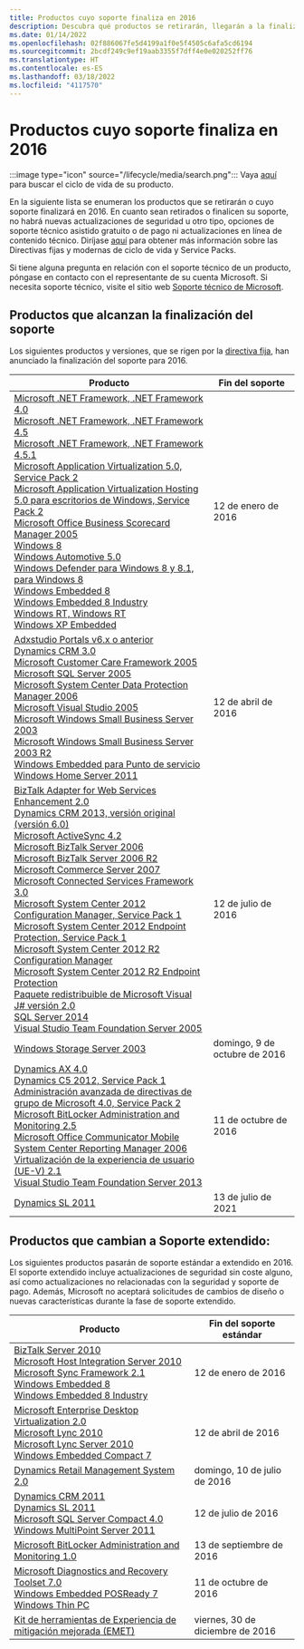 ```yaml
---
title: Productos cuyo soporte finaliza en 2016
description: Descubra qué productos se retirarán, llegarán a la finalización del soporte o pasarán del soporte estándar al soporte extendido en 2016.
ms.date: 01/14/2022
ms.openlocfilehash: 02f886067fe5d4199a1f0e5f4505c6afa5cd6194
ms.sourcegitcommit: 2bcdf249c9ef19aab3355f7dff4e0e020252ff76
ms.translationtype: HT
ms.contentlocale: es-ES
ms.lasthandoff: 03/18/2022
ms.locfileid: "4117570"
---
```

# <a name="products-ending-support-in-2016"></a>Productos cuyo soporte finaliza en 2016

:::image type="icon" source="/lifecycle/media/search.png":::
Vaya [aquí](/lifecycle/products/) para buscar el ciclo de vida de su producto.

En la siguiente lista se enumeran los productos que se retirarán o cuyo soporte finalizará en 2016. En cuanto sean retirados o finalicen su soporte, no habrá nuevas actualizaciones de seguridad u otro tipo, opciones de soporte técnico asistido gratuito o de pago ni actualizaciones en línea de contenido técnico. Diríjase [aquí](/lifecycle/overview/product-end-of-support-overview) para obtener más información sobre las Directivas fijas y modernas de ciclo de vida y Service Packs.

Si tiene alguna pregunta en relación con el soporte técnico de un producto, póngase en contacto con el representante de su cuenta Microsoft. Si necesita soporte técnico, visite el sitio web [Soporte técnico de Microsoft](https://support.microsoft.com/contactus/?ws=support).





## <a name="products-reaching-end-of-support"></a>Productos que alcanzan la finalización del soporte

Los siguientes productos y versiones, que se rigen por la [directiva fija](/lifecycle/policies/fixed), han anunciado la finalización del soporte para 2016.

| Producto | Fin del soporte |
| --- | --- |
| [Microsoft .NET Framework, .NET Framework 4.0](/lifecycle/products/microsoft-net-framework?branch=live)<br>[Microsoft .NET Framework, .NET Framework 4.5](/lifecycle/products/microsoft-net-framework?branch=live)<br>[Microsoft .NET Framework, .NET Framework 4.5.1](/lifecycle/products/microsoft-net-framework?branch=live)<br>[Microsoft Application Virtualization 5.0, Service Pack 2](/lifecycle/products/microsoft-application-virtualization-50?branch=live)<br>[Microsoft Application Virtualization Hosting 5.0 para escritorios de Windows, Service Pack 2](/lifecycle/products/microsoft-application-virtualization-hosting-50?branch=live)<br>[Microsoft Office Business Scorecard Manager 2005](/lifecycle/products/microsoft-office-business-scorecard-manager-2005?branch=live)<br>[Windows 8](/lifecycle/products/windows-8?branch=live)<br>[Windows Automotive 5.0](/lifecycle/products/windows-automotive-50?branch=live)<br>[Windows Defender para Windows 8 y 8.1, para Windows 8](/lifecycle/products/windows-defender-for-windows-8-and-81?branch=live)<br>[Windows Embedded 8](/lifecycle/products/windows-embedded-8?branch=live)<br>[Windows Embedded 8 Industry](/lifecycle/products/windows-embedded-8-industry?branch=live)<br>[Windows RT, Windows RT](/lifecycle/products/windows-rt?branch=live)<br>[Windows XP Embedded](/lifecycle/products/windows-xp-embedded?branch=live)<br> | 12 de enero de 2016 |
| [Adxstudio Portals v6.x o anterior](/lifecycle/products/adxstudio-portals-v6x-or-prior?branch=live)<br>[Dynamics CRM 3.0](/lifecycle/products/dynamics-crm-30?branch=live)<br>[Microsoft Customer Care Framework 2005](/lifecycle/products/microsoft-customer-care-framework-2005?branch=live)<br>[Microsoft SQL Server 2005](/lifecycle/products/microsoft-sql-server-2005?branch=live)<br>[Microsoft System Center Data Protection Manager 2006](/lifecycle/products/microsoft-system-center-data-protection-manager-2006?branch=live)<br>[Microsoft Visual Studio 2005](/lifecycle/products/microsoft-visual-studio-2005?branch=live)<br>[Microsoft Windows Small Business Server 2003](/lifecycle/products/microsoft-windows-small-business-server-2003?branch=live)<br>[Microsoft Windows Small Business Server 2003 R2](/lifecycle/products/microsoft-windows-small-business-server-2003-r2-?branch=live)<br>[Windows Embedded para Punto de servicio](/lifecycle/products/windows-embedded-for-point-of-service?branch=live)<br>[Windows Home Server 2011](/lifecycle/products/windows-home-server-2011?branch=live)<br> | 12 de abril de 2016 |
| [BizTalk Adapter for Web Services Enhancement 2.0](/lifecycle/products/biztalk-adapter-for-web-services-enhancement-20?branch=live)<br>[Dynamics CRM 2013, versión original (versión 6.0)](/lifecycle/products/dynamics-crm-2013?branch=live)<br>[Microsoft ActiveSync 4.2](/lifecycle/products/microsoft-activesync-42?branch=live)<br>[Microsoft BizTalk Server 2006](/lifecycle/products/microsoft-biztalk-server-2006?branch=live)<br>[Microsoft BizTalk Server 2006 R2](/lifecycle/products/microsoft-biztalk-server-2006-r2?branch=live)<br>[Microsoft Commerce Server 2007](/lifecycle/products/microsoft-commerce-server-2007?branch=live)<br>[Microsoft Connected Services Framework 3.0](/lifecycle/products/microsoft-connected-services-framework-30?branch=live)<br>[Microsoft System Center 2012 Configuration Manager, Service Pack 1](/lifecycle/products/microsoft-system-center-2012-configuration-manager?branch=live)<br>[Microsoft System Center 2012 Endpoint Protection, Service Pack 1](/lifecycle/products/microsoft-system-center-2012-endpoint-protection?branch=live)<br>[Microsoft System Center 2012 R2 Configuration Manager](/lifecycle/products/microsoft-system-center-2012-r2-configuration-manager?branch=live)<br>[Microsoft System Center 2012 R2 Endpoint Protection](/lifecycle/products/microsoft-system-center-2012-r2-endpoint-protection?branch=live)<br>[Paquete redistribuible de Microsoft Visual J# versión 2.0](/lifecycle/products/microsoft-visual-j-version-20-redistributable-package?branch=live)<br>[SQL Server 2014](/lifecycle/products/sql-server-2014?branch=live)<br>[Visual Studio Team Foundation Server 2005](/lifecycle/products/microsoft-visual-studio-2005-team-foundation-server?branch=live)<br> | 12 de julio de 2016 |
| [Windows Storage Server 2003](/lifecycle/products/windows-storage-server-2003?branch=live)<br> | domingo, 9 de octubre de 2016 |
| [Dynamics AX 4.0](/lifecycle/products/dynamics-ax-40?branch=live)<br>[Dynamics C5 2012, Service Pack 1](/lifecycle/products/dynamics-c5-2012?branch=live)<br>[Administración avanzada de directivas de grupo de Microsoft 4.0, Service Pack 2](/lifecycle/products/microsoft-advanced-group-policy-management-40?branch=live)<br>[Microsoft BitLocker Administration and Monitoring 2.5](/lifecycle/products/microsoft-bitlocker-administration-and-monitoring-25?branch=live)<br>[Microsoft Office Communicator Mobile](/lifecycle/products/microsoft-office-communicator-mobile?branch=live)<br>[System Center Reporting Manager 2006](/lifecycle/products/system-center-reporting-manager-2006?branch=live)<br>[Virtualización de la experiencia de usuario (UE-V) 2.1](/lifecycle/products/user-experience-virtualization-uev-21?branch=live)<br>[Visual Studio Team Foundation Server 2013](/lifecycle/products/visual-studio-team-foundation-server-2013?branch=live)<br> | 11 de octubre de 2016 |
| [Dynamics SL 2011](/lifecycle/products/dynamics-sl-2011?branch=live)<br> | 13 de julio de 2021 |


## <a name="products-moving-to-extended-support"></a>Productos que cambian a Soporte extendido:

Los siguientes productos pasarán de soporte estándar a extendido en 2016. El soporte extendido incluye actualizaciones de seguridad sin coste alguno, así como actualizaciones no relacionadas con la seguridad y soporte de pago. Además, Microsoft no aceptará solicitudes de cambios de diseño o nuevas características durante la fase de soporte extendido.

| Producto | Fin del soporte estándar |
| --- | --- |
| [BizTalk Server 2010](/lifecycle/products/biztalk-server-2010?branch=live)<br>[Microsoft Host Integration Server 2010](/lifecycle/products/microsoft-host-integration-server-2010?branch=live)<br>[Microsoft Sync Framework 2.1](/lifecycle/products/microsoft-sync-framework-21?branch=live)<br>[Windows Embedded 8](/lifecycle/products/windows-embedded-8?branch=live)<br>[Windows Embedded 8 Industry](/lifecycle/products/windows-embedded-8-industry?branch=live)<br> | 12 de enero de 2016 |
| [Microsoft Enterprise Desktop Virtualization 2.0](/lifecycle/products/microsoft-enterprise-desktop-virtualization-20?branch=live)<br>[Microsoft Lync 2010](/lifecycle/products/microsoft-lync-2010?branch=live)<br>[Microsoft Lync Server 2010](/lifecycle/products/microsoft-lync-server-2010?branch=live)<br>[Windows Embedded Compact 7](/lifecycle/products/windows-embedded-compact-7?branch=live)<br> | 12 de abril de 2016 |
| [Dynamics Retail Management System 2.0](/lifecycle/products/dynamics-retail-management-system-20?branch=live)<br> | domingo, 10 de julio de 2016 |
| [Dynamics CRM 2011](/lifecycle/products/dynamics-crm-2011?branch=live)<br>[Dynamics SL 2011](/lifecycle/products/dynamics-sl-2011?branch=live)<br>[Microsoft SQL Server Compact 4.0](/lifecycle/products/microsoft-sql-server-compact-40?branch=live)<br>[Windows MultiPoint Server 2011](/lifecycle/products/windows-multipoint-server-2011?branch=live)<br> | 12 de julio de 2016 |
| [Microsoft BitLocker Administration and Monitoring 1.0](/lifecycle/products/microsoft-bitlocker-administration-and-monitoring-10?branch=live)<br> | 13 de septiembre de 2016 |
| [Microsoft Diagnostics and Recovery Toolset 7.0](/lifecycle/products/microsoft-diagnostics-and-recovery-toolset-70?branch=live)<br>[Windows Embedded POSReady 7](/lifecycle/products/windows-embedded-posready-7?branch=live)<br>[Windows Thin PC](/lifecycle/products/windows-thin-pc?branch=live)<br> | 11 de octubre de 2016 |
| [Kit de herramientas de Experiencia de mitigación mejorada (EMET)](/lifecycle/products/enhanced-mitigation-experience-toolkit-emet?branch=live)<br> | viernes, 30 de diciembre de 2016 |
